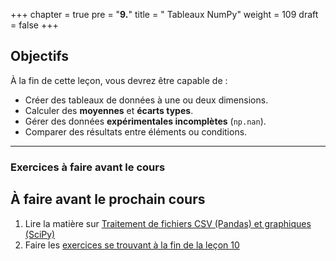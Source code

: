 +++
chapter = true
pre = "<b>9.</b>"
title = " Tableaux NumPy"
weight = 109
draft = false
+++
 

## Objectifs

À la fin de cette leçon, vous devrez être capable de :

* Créer des tableaux de données à une ou deux dimensions.
* Calculer des **moyennes** et **écarts types**.
* Gérer des données **expérimentales incomplètes** (`np.nan`).
* Comparer des résultats entre éléments ou conditions.

---

<!--
## 1. Importer la bibliothèque

```python
import numpy as np
```


## 2. Créer un tableau de données (`array`)

**Tableau 1D**

```python
sol = np.array([32.0, 35.5, 37.2])
print(f"Solubilités mesurées : {sol}")
```

**Tableau 2D**

* Un **tableau numpy** multidimentionnel c'est un **tableau numpy** qui contient **une liste de listes**.

```python
matrice = np.array([[1, 2], [3, 4]])
print(matrice.shape)     # Affiche les dimensions (2 lignes, 2 colonnes)
```


## 3. Calculer la moyenne

```python
moy = np.mean(sol)
print(f"Moyenne : {moy:.2f} g/100mL")
```


## 4. Calculer l’écart type

```python
ecart = np.std(sol)
print(f"Écart type : {ecart:.2f}")
```


## 5. Ignorer des valeurs manquantes (`np.nan`)

Parfois, une mesure a été oubliée ou mal prise. On utilise `np.nan` pour représenter une valeur manquante :

```python
sol = np.array([32.0, np.nan, 37.2])
moy = np.nanmean(sol)
print(f"Moyenne (sans valeur manquante) : {moy:.2f} g/100mL")
```


## 6. Comparer plusieurs substances

```python
sol_A = np.array([35.0, 36.5, 38.0])
sol_B = np.array([15.0, 16.0, 15.5])

moy_A = np.mean(sol_A)
moy_B = np.mean(sol_B)

print(f"Solubilité moyenne A : {moy_A:.2f}")
print(f"Solubilité moyenne B : {moy_B:.2f}")
```


## 7. Interprétation conditionnelle

```python
if moy_A > moy_B:
    print(f"Le composé A est plus soluble que le composé B.")
else:
    print(f"Le composé B est plus soluble ou équivalent à A.")
```

---

## Exercices pratiques

### Exercice 1 – Moyenne et écart type

1. Crée un tableau avec les valeurs `[20.0, 22.5, 21.0, 23.5]`.
2. Calcule et affiche la moyenne et l’écart type avec des f-strings.


### Exercice 2 – Données incomplètes

1. Crée un tableau : `[18.0, np.nan, 19.5, 20.0]`.
2. Calcule la moyenne **en ignorant** la valeur manquante.
3. Affiche un message si la moyenne est supérieure à 19.


### Exercice 3 – Comparaison de deux composés

1. Crée deux tableaux :

   * A : `[40.0, 41.5, 42.0]`
   * B : `[35.0, 36.0, 36.5]`
2. Calcule les moyennes.
3. Affiche lequel a la solubilité la plus élevée.



===========================




## Fonctions mathématiques utiles

### Moyenne

```python
np.mean(mesures)  # Moyenne des valeurs
```

### Écart-type (standard deviation)

```python
np.std(mesures)  # Mesure de la dispersion des données
```

### Tableau rempli d’une même valeur

**Que des 0**

```python
np.zeros((2, 3))  # Crée un tableau de 2 lignes et 3 colonnes rempli de 0
```

**Que des 1**

```python
np.ones((3, 2))  # Crée un tableau de 3 lignes et 2 colonnes rempli de 1
```

**Une autre valeur**

```python
np.full(4, 0.5)  # Crée un tableau [0.5, 0.5, 0.5, 0.5]
```

### Valeurs espacées régulièrement (utile pour les graphiques)

```python
np.linspace(0, 10, 5)  # Crée un tableau : [ 0.  2.5  5.  7.5 10. ]
```


## Opérations vectorielles (rapides et simples)

L’intérêt principal de NumPy : on peut faire des **opérations sur tout un tableau en une seule ligne**.

```python
x = np.array([1, 2, 3])
y = np.array([4, 5, 6])
```

### Addition élément par élément :

```python
x + y    # [5 7 9]
```

### Soustraction :

```python
y - x    # [3 3 3]
```

### Multiplication par un scalaire :

```python
x * 10   # [10 20 30]
```

### Division :

```python
y / 2    # [2.  2.5 3. ]
```

## Exemple complet :

```python
hauteurs = np.array([165, 172, 180, 158])
moy = np.mean(hauteurs)
maxium = np.max(hauteurs)     
minimum = np.min(hauteurs)       
ecart = np.std(hauteurs)
print(f"Moyenne : {moy}")
print(f"Maximum : {maximum}")
print(f"Minimum : {minimum}")
print(f"Écart-type :{ecart}")

# Centrer les données
hauteurs_centrees = hauteurs - moy
print(f"Hauteurs centrées : {hauteurs_centrees}")
```
-->

### Exercices à faire avant le cours

## À faire avant le prochain cours

1. Lire la matière sur [Traitement de fichiers CSV (Pandas) et graphiques (SciPy)](../semaine10/)
2. Faire les [exercices se trouvant à la fin de la leçon 10](../semaine10/#exercices-à-faire-avant-le-cours)

